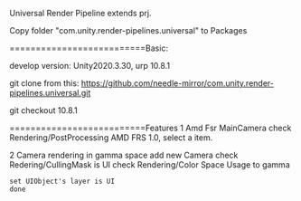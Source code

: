 
Universal Render Pipeline extends prj.

Copy folder "com.unity.render-pipelines.universal" to Packages

==========================Basic:

develop version:
Unity2020.3.30, urp 10.8.1

git clone from this:
https://github.com/needle-mirror/com.unity.render-pipelines.universal.git

git checkout 10.8.1


==========================Features
1 Amd Fsr
    MainCamera check Rendering/PostProcessing
    AMD FRS 1.0, select a item.

2 Camera rendering in gamma space
    add new Camera
    check Redering/CullingMask is UI
    check Rendering/Color Space Usage to gamma

    set UIObject's layer is UI
    done

